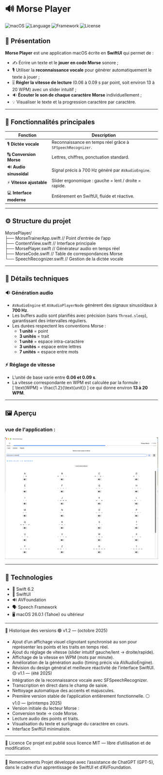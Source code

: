 # 🔊 Morse Player

![macOS](https://img.shields.io/badge/macOS-26.0.1+-blue?logo=apple&logoColor=white)
![Language](https://img.shields.io/badge/Swift-6.2-orange)
![Framework](https://img.shields.io/badge/SwiftUI-%E2%9D%A4%EF%B8%8F-lightgrey)
![License](https://img.shields.io/badge/license-MIT-green)

## 🧭 Présentation

**Morse Player** est une application macOS écrite en **SwiftUI** qui permet de :
- ✍️ Écrire un texte et le **jouer en code Morse** sonore ;
- 🎙️ Utiliser la **reconnaissance vocale** pour générer automatiquement le texte à jouer ;
- 🎚️ **Régler la vitesse de lecture** (0.06 à 0.09 s par point, soit environ 13 à 20 WPM) avec un slider intuitif ;
- 🔉 **Écouter le son de chaque caractère Morse** individuellement ;
- 💡 Visualiser le texte et la progression caractère par caractère.

---

## 🧩 Fonctionnalités principales

| Fonction | Description |
|-----------|-------------|
| 🎙️ **Dictée vocale** | Reconnaissance en temps réel grâce à `SFSpeechRecognizer`. |
| 🔠 **Conversion Morse** | Lettres, chiffres, ponctuation standard. |
| 🔊 **Audio sinusoïdal** | Signal précis à 700 Hz généré par `AVAudioEngine`. |
| ⚡ **Vitesse ajustable** | Slider ergonomique : gauche = lent / droite = rapide. |
| 💻 **Interface moderne** | Entièrement en SwiftUI, fluide et réactive. |

---

## ⚙️ Structure du projet

MorsePlayer/  
├── MorseTrainerApp.swift // Point d’entrée de l’app  
├── ContentView.swift // Interface principale  
├── MorsePlayer.swift // Générateur audio en temps réel  
├── MorseCode.swift // Table de correspondances Morse  
└── SpeechRecognizer.swift // Gestion de la dictée vocale  


---

## 🧠 Détails techniques

### 🔉 Génération audio
- `AVAudioEngine` et `AVAudioPlayerNode` génèrent des signaux sinusoïdaux à **700 Hz**.
- Les buffers audio sont planifiés avec précision (sans `Thread.sleep`), garantissant des intervalles réguliers.
- Les durées respectent les conventions Morse :  
  - **1 unité** = point  
  - **3 unités** = trait  
  - **1 unité** = espace intra-caractère  
  - **3 unités** = espace entre lettres  
  - **7 unités** = espace entre mots  

### ⚡ Réglage de vitesse
- L’unité de base varie entre **0.06 et 0.09 s**.  
- La vitesse correspondante en WPM est calculée par la formule :  
  \[
  \text{WPM} = \frac{1.2}{\text{unit}}
  \]
  ce qui donne environ **13 à 20 WPM**.

---

## 🖼️ Aperçu

### vue de l'application :
![Vue](Assets/Capture.png)

---

## 🧰 Technologies

- 🧱 Swift 6.2  
- 🎨 SwiftUI  
- 🔊 AVFoundation  
- 🗣️ Speech Framework  
- 🖥️ macOS 26.0.1 (Tahoe) ou ultérieur  

---

🧾 Historique des versions
🟢 v1.2 — (octobre 2025)
- Ajout d’un affichage visuel clignotant synchronisé au son pour représenter les points et les traits en temps réel. 
- Ajout du réglage de vitesse (slider intuitif gauche/lent → droite/rapide).
- Affichage de la vitesse en WPM (mots par minute).
- Amélioration de la génération audio (timing précis via AVAudioEngine).
- Révision du design général et meilleure réactivité de l’interface SwiftUI.
🟡 v1.1 — (été 2025)
- Intégration de la reconnaissance vocale avec SFSpeechRecognizer.
- Transcription en direct dans le champ de saisie.
- Nettoyage automatique des accents et majuscules.
- Première version stable de l’application entièrement fonctionnelle.
⚪ v1.0 — (printemps 2025)
- Version initiale du lecteur Morse :
- Conversion texte → code Morse.
- Lecture audio des points et traits.
- Visualisation du texte et surlignage du caractère en cours.
- Interface SwiftUI minimaliste.

---

🪪 Licence
Ce projet est publié sous licence MIT — libre d’utilisation et de modification.

---

💬 Remerciements
Projet développé avec l’assistance de ChatGPT (GPT-5), dans le cadre d’un apprentissage de SwiftUI et d’AVFoundation.
